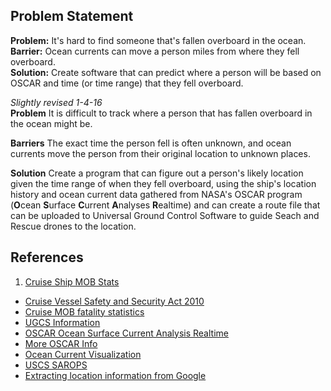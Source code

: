 ## Problem Statement
**Problem:** It's hard to find someone that's fallen overboard in the ocean.  
**Barrier:** Ocean currents can move a person miles from where they fell overboard.  
**Solution:** Create software that can predict where a person will be based on OSCAR and time (or time range) that they fell overboard.

*Slightly revised 1-4-16*  
**Problem**
It is difficult to track where a person that has fallen overboard in the ocean might be.

**Barriers**
The exact time the person fell is often unknown, and ocean currents move the person from their original location to unknown places.

**Solution**
Create a program that can figure out a person's likely location given the time range of when they fell overboard, using the ship's location history and ocean current data gathered from NASA's OSCAR program (**O**cean **S**urface **C**urrent **A**nalyses **R**ealtime) and can create a route file that can be uploaded to Universal Ground Control Software to guide Seach and Rescue drones to the location.

## References
1.  [Cruise Ship MOB Stats](http://www.cruisejunkie.com/Overboard.html)
* [Cruise Vessel Safety and Security Act 2010](https://www.uscg.mil/hq/cg2/cgis/Docs/HR3360CruiseVesselSecurityandSafetyActof2010.pdf)
* [Cruise MOB fatality statistics](http://www.cruiseserver.net/travelpage/other/man_overboard.asp)
* [UGCS Information](https://www.ugcs.com/en)
* [OSCAR Ocean Surface Current Analysis Realtime](http://podaac.jpl.nasa.gov/dataset/OSCAR_L4_OC_third-deg)
* [More OSCAR Info](http://www.esr.org/oscar_index.html)
* [Ocean Current Visualization](https://earth.nullschool.net/)
* [USCS SAROPS](https://www.uscg.mil/acquisITION/international/sarops.asp)    
* [Extracting location information from Google](https://shkspr.mobi/blog/2015/09/get-your-google-location-history-the-hard-way-again/)
